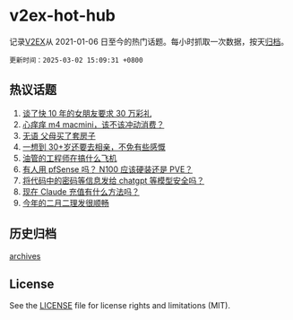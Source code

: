# v2ex-hot-hub

 记录[V2EX](https://www.v2ex.com/)从 2021-01-06 日至今的热门话题。每小时抓取一次数据，按天[归档](archives)。

`更新时间：2025-03-02 15:09:31 +0800`

## 热议话题

1. [谈了快 10 年的女朋友要求 30 万彩礼](https://www.v2ex.com/t/1115118)
1. [心痒痒 m4 macmini，该不该冲动消费？](https://www.v2ex.com/t/1115174)
1. [无语 父母买了套房子](https://www.v2ex.com/t/1115112)
1. [一想到 30+岁还要去相亲，不免有些感慨](https://www.v2ex.com/t/1115202)
1. [油管的工程师在搞什么飞机](https://www.v2ex.com/t/1115126)
1. [有人用 pfSense 吗？ N100 应该硬装还是 PVE？](https://www.v2ex.com/t/1115102)
1. [将代码中的密码等信息发给 chatgpt 等模型安全吗？](https://www.v2ex.com/t/1115208)
1. [现在 Claude 充值有什么方法吗？](https://www.v2ex.com/t/1115095)
1. [今年的二月二理发很顺畅](https://www.v2ex.com/t/1115092)

## 历史归档

[archives](archives)

## License

See the [LICENSE](LICENSE) file for license rights and limitations (MIT).
